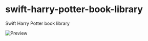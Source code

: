 # swift-harry-potter-book-library
Swift Harry Potter book library

<img src="/preview.gif" alt="Preview"/>
